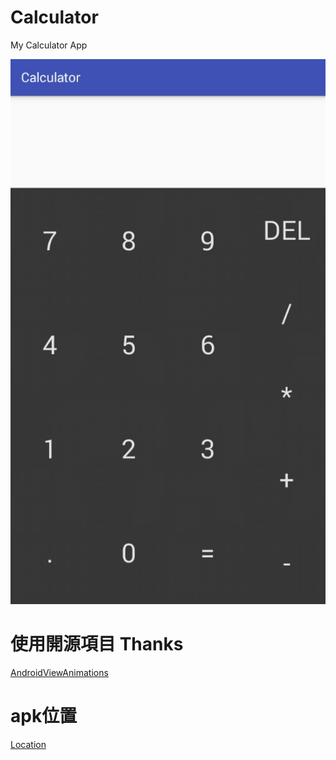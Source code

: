 # Calculator
My Calculator App

![](app.jpg)

# 使用開源項目 Thanks
[AndroidViewAnimations](https://github.com/daimajia/AndroidViewAnimations)

# apk位置
[Location](./app/release/app-release.apk)


